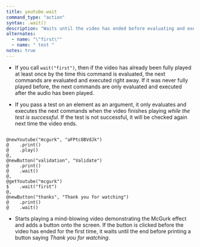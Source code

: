 ```yaml
---
title: youtube.wait
command_type: "action"
syntax: .wait()
description: "Waits until the video has ended before evaluating and executing the next commands."
alternates:
  - name: "\"first\""
  - name: " test "
notes: true
---
```


+ If you call `wait("first")`, then if the video has already been fully played at least once by the time this command is evaluated, the next commands are evaluated and executed right away. If it was never fully played before, the next commands are only evaluated and executed after the audio has been played.

+ If you pass a test on an element as an argument, it only evaluates and executes the next commands when the video finishes playing *while the test is successful*. If the test is not successful, it will be checked again next time the video ends.

<!--more-->

<pre><code class="language-diff-javascript diff-highlight try-true">
@newYoutube("mcgurk", "aFPtc8BVdJk")
@    .print()
@    .play()
@,
@newButton("validation", "Validate")
@    .print()
@    .wait()
@,
@getYoutube("mcgurk")
$    .wait("first")
@,
@newButton("thanks", "Thank you for watching")
@    .print()
@    .wait()
</code></pre>

+ Starts playing a mind-blowing video demonstrating the McGurk effect and adds a button onto the screen. If the button is clicked before the video has ended for the first time, it waits until the end before printing a button saying *Thank you for watching*.		
